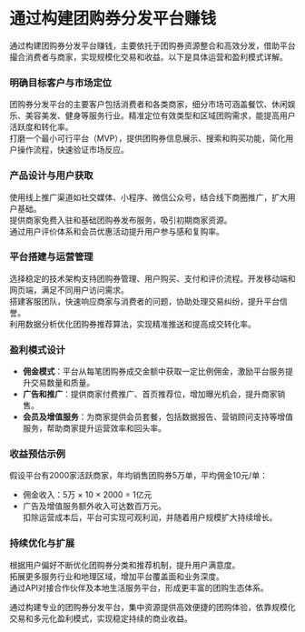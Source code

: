# 通过构建团购券分发平台赚钱

通过构建团购券分发平台赚钱，主要依托于团购券资源整合和高效分发，借助平台撮合消费者与商家，实现规模化交易和收益。以下是具体运营和盈利模式详解。

### 明确目标客户与市场定位  
团购券分发平台的主要客户包括消费者和各类商家，细分市场可涵盖餐饮、休闲娱乐、美容美发、健身等服务行业。精准定位有效类型和区域团购需求，能提高用户活跃度和转化率。  
打磨一个最小可行平台（MVP），提供团购券信息展示、搜索和购买功能，简化用户操作流程，快速验证市场反应。

### 产品设计与用户获取  
使用线上推广渠道如社交媒体、小程序、微信公众号，结合线下商圈推广，扩大用户基础。  
提供商家免费入驻和基础团购券发布服务，吸引初期商家资源。  
通过用户评价体系和会员优惠活动提升用户参与感和复购率。  

### 平台搭建与运营管理  
选择稳定的技术架构支持团购券管理、用户购买、支付和评价流程。开发移动端和网页端，满足不同用户访问需求。  
搭建客服团队，快速响应商家与消费者的问题，协助处理交易纠纷，提升平台信誉。  
利用数据分析优化团购券推荐算法，实现精准推送和提高成交转化率。

### 盈利模式设计  
- **佣金模式**：平台从每笔团购券成交金额中获取一定比例佣金，激励平台服务提升交易数量和质量。  
- **广告和推广**：提供商家付费推广、首页推荐位，增加曝光机会，提升商家销售。  
- **会员及增值服务**：为商家提供会员套餐，包括数据报告、营销顾问支持等增值服务，帮助商家提升运营效率和回头率。

### 收益预估示例  
假设平台有2000家活跃商家，年均销售团购券5万单，平均佣金10元/单：  
- 佣金收入：5万 × 10 × 2000 = 1亿元  
- 广告及增值服务额外收入可达数百万元。  
扣除运营成本后，平台可实现可观利润，并随着用户规模扩大持续增长。

### 持续优化与扩展  
根据用户偏好不断优化团购券分类和推荐机制，提升用户满意度。  
拓展更多服务行业和地理区域，增加平台覆盖面和业务深度。  
通过API对接合作伙伴及本地生活服务平台，形成更丰富的团购生态体系。

通过构建专业的团购券分发平台，集中资源提供高效便捷的团购体验，依靠规模化交易和多元化盈利模式，实现稳定持续的商业收益。